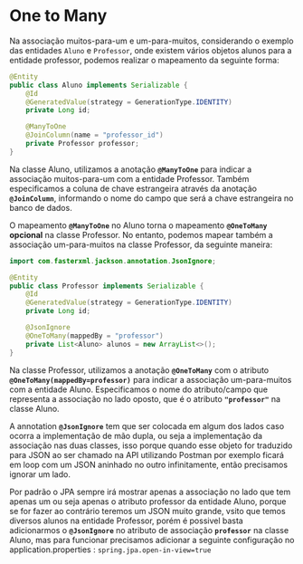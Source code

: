 # One to Many

Na associação muitos-para-um e um-para-muitos, considerando o exemplo das entidades `Aluno` e `Professor`, onde existem vários objetos alunos para a entidade professor, podemos realizar o mapeamento da seguinte forma:

```java
@Entity
public class Aluno implements Serializable {
    @Id
    @GeneratedValue(strategy = GenerationType.IDENTITY)
    private Long id;

    @ManyToOne
    @JoinColumn(name = "professor_id")
    private Professor professor;
}
```

Na classe Aluno, utilizamos a anotação **`@ManyToOne`** para indicar a associação muitos-para-um com a entidade Professor. Também especificamos a coluna de chave estrangeira através da anotação **`@JoinColumn`**, informando o nome do campo que será a chave estrangeira no banco de dados.


O mapeamento **`@ManyToOne`** no Aluno torna o mapeamento **`@OneToMany`** **opcional** na classe Professor. No entanto, podemos mapear também a associação um-para-muitos na classe Professor, da seguinte maneira:

```java
import com.fasterxml.jackson.annotation.JsonIgnore;

@Entity
public class Professor implements Serializable {
    @Id
    @GeneratedValue(strategy = GenerationType.IDENTITY)
    private Long id;

    @JsonIgnore
    @OneToMany(mappedBy = "professor")
    private List<Aluno> alunos = new ArrayList<>();
}
```

Na classe Professor, utilizamos a anotação **`@OneToMany`** com o atributo **`@OneToMany(mappedBy=professor)`** para indicar a associação um-para-muitos com a entidade Aluno. Especificamos o nome do atributo/campo que representa a associação no lado oposto, que é o atributo **`"professor"`** na classe Aluno.

A annotation **`@JsonIgnore`** tem que ser colocada em algum dos lados caso ocorra a implementação de mão dupla, ou seja a implementação da associação nas duas classes, isso porque quando esse objeto for traduzido para JSON ao ser chamado na API utilizando Postman por exemplo ficará em loop com um JSON aninhado no outro infinitamente, então precisamos ignorar um lado.

Por padrão o JPA sempre irá mostrar apenas a associação no lado que tem apenas um ou seja apenas o atributo professor da entidade Aluno, porque se for fazer ao contrário teremos um JSON muito grande, vsito que temos diversos alunos na entidade Professor, porém é possivel basta adicionarmos o **`@JsonIgnore`** no atributo de associação **`professor`** na classe Aluno, mas para funcionar precisamos adicionar a seguinte configuração no application.properties : `spring.jpa.open-in-view=true`